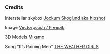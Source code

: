 
### Credits

Interstellar skybox 
[Jockum Skoglund aka hipshot](https://www.zfight.com)

Image
[Vectorpouch / Freepik](http://www.freepik.com)

3D Models
[Mixamo](https://www.mixamo.com/)

Song "It’s Raining Men"
[THE WEATHER GIRLS](http://www.theweathergirls.com)





